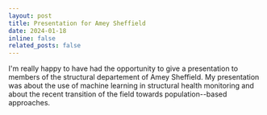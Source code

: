 ```yaml
---
layout: post
title: Presentation for Amey Sheffield
date: 2024-01-18
inline: false
related_posts: false
---
```


I'm really happy to have had the opportunity to give a presentation to members of the structural departement of Amey Sheffield. My presentation was about the use of machine learning in structural health monitoring and about the recent transition of the field towards population--based approaches.
